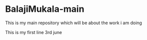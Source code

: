 # BalajiMukala-main
This is my main repository which will be about the work i am doing


This is my first line 3rd june
